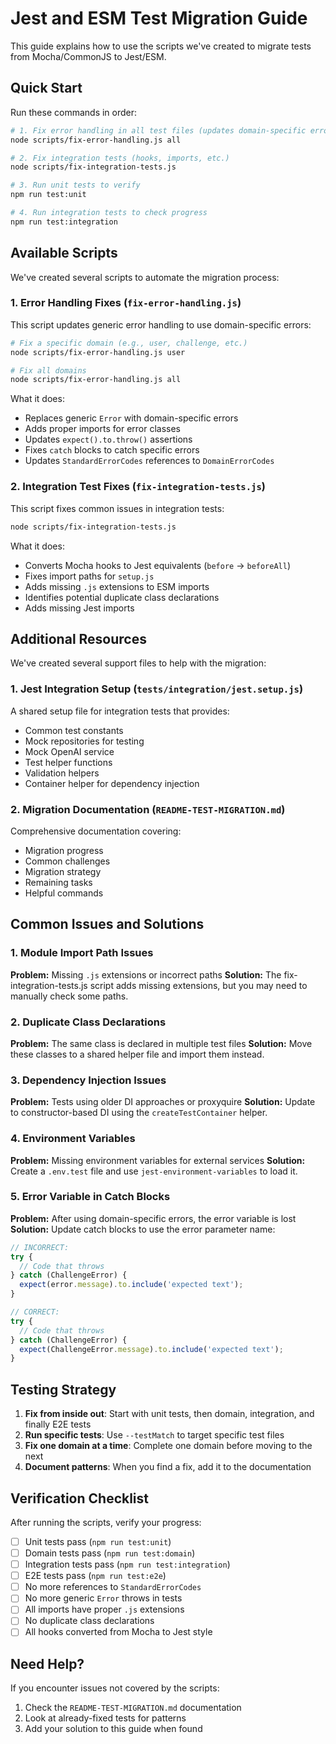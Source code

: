 # Jest and ESM Test Migration Guide

This guide explains how to use the scripts we've created to migrate tests from Mocha/CommonJS to Jest/ESM.

## Quick Start

Run these commands in order:

```bash
# 1. Fix error handling in all test files (updates domain-specific errors)
node scripts/fix-error-handling.js all

# 2. Fix integration tests (hooks, imports, etc.)
node scripts/fix-integration-tests.js

# 3. Run unit tests to verify
npm run test:unit

# 4. Run integration tests to check progress
npm run test:integration
```

## Available Scripts

We've created several scripts to automate the migration process:

### 1. Error Handling Fixes (`fix-error-handling.js`)

This script updates generic error handling to use domain-specific errors:

```bash
# Fix a specific domain (e.g., user, challenge, etc.)
node scripts/fix-error-handling.js user

# Fix all domains
node scripts/fix-error-handling.js all
```

What it does:
- Replaces generic `Error` with domain-specific errors
- Adds proper imports for error classes
- Updates `expect().to.throw()` assertions
- Fixes `catch` blocks to catch specific errors
- Updates `StandardErrorCodes` references to `DomainErrorCodes`

### 2. Integration Test Fixes (`fix-integration-tests.js`)

This script fixes common issues in integration tests:

```bash
node scripts/fix-integration-tests.js
```

What it does:
- Converts Mocha hooks to Jest equivalents (`before` → `beforeAll`)
- Fixes import paths for `setup.js`
- Adds missing `.js` extensions to ESM imports
- Identifies potential duplicate class declarations
- Adds missing Jest imports

## Additional Resources

We've created several support files to help with the migration:

### 1. Jest Integration Setup (`tests/integration/jest.setup.js`)

A shared setup file for integration tests that provides:
- Common test constants
- Mock repositories for testing
- Mock OpenAI service
- Test helper functions
- Validation helpers
- Container helper for dependency injection

### 2. Migration Documentation (`README-TEST-MIGRATION.md`)

Comprehensive documentation covering:
- Migration progress
- Common challenges
- Migration strategy
- Remaining tasks
- Helpful commands

## Common Issues and Solutions

### 1. Module Import Path Issues

**Problem:** Missing `.js` extensions or incorrect paths
**Solution:** The fix-integration-tests.js script adds missing extensions, but you may need to manually check some paths.

### 2. Duplicate Class Declarations

**Problem:** The same class is declared in multiple test files
**Solution:** Move these classes to a shared helper file and import them instead.

### 3. Dependency Injection Issues

**Problem:** Tests using older DI approaches or proxyquire
**Solution:** Update to constructor-based DI using the `createTestContainer` helper.

### 4. Environment Variables

**Problem:** Missing environment variables for external services
**Solution:** Create a `.env.test` file and use `jest-environment-variables` to load it.

### 5. Error Variable in Catch Blocks

**Problem:** After using domain-specific errors, the error variable is lost
**Solution:** Update catch blocks to use the error parameter name:

```javascript
// INCORRECT:
try {
  // Code that throws
} catch (ChallengeError) {
  expect(error.message).to.include('expected text');
}

// CORRECT:
try {
  // Code that throws
} catch (ChallengeError) {
  expect(ChallengeError.message).to.include('expected text');
}
```

## Testing Strategy

1. **Fix from inside out**: Start with unit tests, then domain, integration, and finally E2E tests
2. **Run specific tests**: Use `--testMatch` to target specific test files
3. **Fix one domain at a time**: Complete one domain before moving to the next
4. **Document patterns**: When you find a fix, add it to the documentation

## Verification Checklist

After running the scripts, verify your progress:

- [ ] Unit tests pass (`npm run test:unit`)
- [ ] Domain tests pass (`npm run test:domain`)
- [ ] Integration tests pass (`npm run test:integration`)
- [ ] E2E tests pass (`npm run test:e2e`)
- [ ] No more references to `StandardErrorCodes`
- [ ] No more generic `Error` throws in tests
- [ ] All imports have proper `.js` extensions
- [ ] No duplicate class declarations
- [ ] All hooks converted from Mocha to Jest style

## Need Help?

If you encounter issues not covered by the scripts:

1. Check the `README-TEST-MIGRATION.md` documentation
2. Look at already-fixed tests for patterns
3. Add your solution to this guide when found 